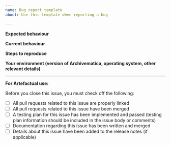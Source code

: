 ```yaml
---
name: Bug report template
about: Use this template when reporting a bug

---
```


**Expected behaviour**


**Current behaviour**


**Steps to reproduce**


**Your environment (version of Archivematica, operating system, other relevant details)**


---

**For Artefactual use:**

Before you close this issue, you must check off the following:

- [ ] All pull requests related to this issue are properly linked
- [ ] All pull requests related to this issue have been merged
- [ ] A testing plan for this issue has been implemented and passed (testing plan information should be included in the issue body or comments)
- [ ] Documentation regarding this issue has been written and merged
- [ ] Details about this issue have been added to the release notes (if applicable)
